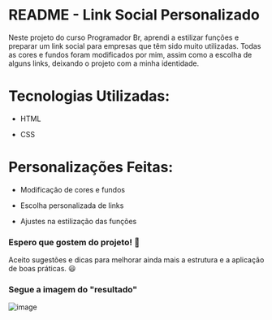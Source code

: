 # README - Link Social Personalizado

Neste projeto do curso Programador Br, aprendi a estilizar funções e preparar um link social para empresas que têm sido muito utilizadas. Todas as cores e fundos foram modificados por mim, assim como a escolha de alguns links, deixando o projeto com a minha identidade.

# Tecnologias Utilizadas:

* HTML

* CSS



# Personalizações Feitas:

* Modificação de cores e fundos

* Escolha personalizada de links

* Ajustes na estilização das funções

### Espero que gostem do projeto! 🚀

Aceito sugestões e dicas para melhorar ainda mais a estrutura e a aplicação de boas práticas. 😃

### Segue a imagem do "resultado"

![image](https://github.com/user-attachments/assets/2a11d13a-bb6f-4ff4-b329-abf36c06d949)



